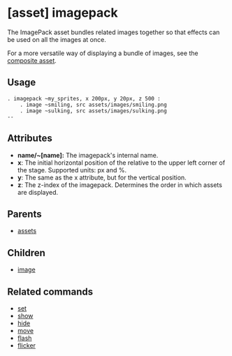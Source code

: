 
# [asset] imagepack

The ImagePack asset bundles related images together so that effects can be used on all
the images at once.

For a more versatile way of displaying a bundle of images,
see the [composite asset](composite.md).

## Usage

```
. imagepack ~my_sprites, x 200px, y 20px, z 500 :
    . image ~smiling, src assets/images/smiling.png
    . image ~sulking, src assets/images/sulking.png
--
```

## Attributes

 * **name/~[name]:** The imagepack's internal name.
 * **x**: The initial horizontal position of the relative to the upper left corner of the stage.
   Supported units: px and %.
 * **y**: The same as the x attribute, but for the vertical position.
 * **z**: The z-index of the imagepack. Determines the order in which assets are displayed.


## Parents

 * [assets](assets.md)

## Children

 * [image](image.md)

## Related commands

 * [set](set.md)
 * [show](show.md)
 * [hide](hide.md)
 * [move](move.md)
 * [flash](flash.md)
 * [flicker](flicker.md)
